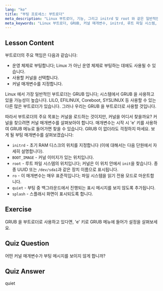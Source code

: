 ```yaml
---
lang: "ko"
title: "부팅 프로세스: 부트로더"
meta_description: "Linux 부트로더, 기능, 그리고 initrd 및 root 와 같은 일반적인 커널 매개변수에 대해 알아보세요. GRUB 을 이해하고 Linux 부팅 프로세스를 최적화하세요."
meta_keywords: "Linux 부트로더, GRUB, 커널 매개변수, initrd, 루트 파일 시스템, Linux 부팅 프로세스, Linux 튜토리얼, 초보자 Linux"
---
```


## Lesson Content

부트로더의 주요 책임은 다음과 같습니다:

- 운영 체제로 부팅합니다; Linux 가 아닌 운영 체제로 부팅하는 데에도 사용될 수 있습니다.
- 사용할 커널을 선택합니다.
- 커널 매개변수를 지정합니다.

Linux 에서 가장 일반적인 부트로더는 GRUB 입니다; 시스템에서 GRUB 을 사용하고 있을 가능성이 높습니다. LILO, EFILINUX, Coreboot, SYSLINUX 등 사용할 수 있는 다른 많은 부트로더가 있습니다. 그러나 우리는 GRUB 을 부트로더로 사용할 것입니다.

따라서 부트로더의 주요 목표는 커널을 로드하는 것이지만, 커널을 어디서 찾을까요? 커널을 찾으려면 커널 매개변수를 살펴보아야 합니다. 매개변수는 시작 시 'e' 키를 사용하여 GRUB 메뉴로 들어가면 찾을 수 있습니다. GRUB 이 없더라도 걱정하지 마세요. 보게 될 부팅 매개변수를 살펴보겠습니다:

- `initrd` - 초기 RAM 디스크의 위치를 지정합니다 (이에 대해서는 다음 단원에서 자세히 설명합니다).
- `BOOT_IMAGE` - 커널 이미지가 있는 위치입니다.
- `root` - 루트 파일 시스템의 위치입니다; 커널은 이 위치 안에서 `init`을 찾습니다. 종종 UUID 또는 `/dev/sda1`과 같은 장치 이름으로 표시됩니다.
- `ro` - 이 매개변수는 매우 표준적입니다; 파일 시스템을 읽기 전용 모드로 마운트합니다.
- `quiet` - 부팅 중 백그라운드에서 진행되는 표시 메시지를 보지 않도록 추가됩니다.
- `splash` - 스플래시 화면이 표시되도록 합니다.

## Exercise

GRUB 을 부트로더로 사용하고 있다면, 'e' 키로 GRUB 메뉴에 들어가 설정을 살펴보세요.

## Quiz Question

어떤 커널 매개변수가 부팅 메시지를 보이지 않게 합니까?

## Quiz Answer

quiet
